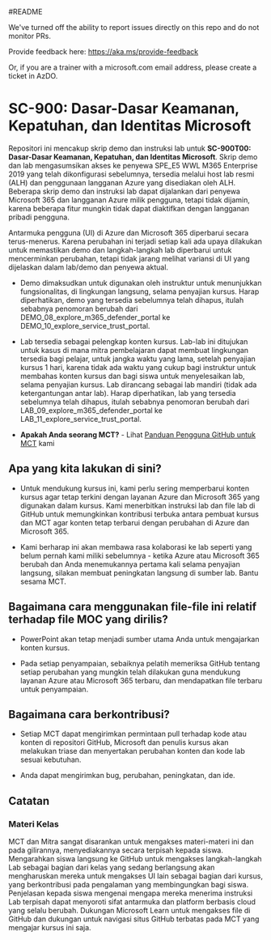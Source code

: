 #README

We've turned off the ability to report issues directly on this repo and do not monitor PRs.

Provide feedback here: https://aka.ms/provide-feedback

Or, if you are a trainer with a microsoft.com email address, please create a ticket in AzDO.

# SC-900: Dasar-Dasar Keamanan, Kepatuhan, dan Identitas Microsoft

Repositori ini mencakup skrip demo dan instruksi lab untuk **SC-900T00: Dasar-Dasar Keamanan, Kepatuhan, dan Identitas Microsoft**.  Skrip demo dan lab mengasumsikan akses ke penyewa SPE_E5 WWL M365 Enterprise 2019 yang telah dikonfigurasi sebelumnya, tersedia melalui host lab resmi (ALH) dan penggunaan langganan Azure yang disediakan oleh ALH. Beberapa skrip demo dan instruksi lab dapat dijalankan dari penyewa Microsoft 365 dan langganan Azure milik pengguna, tetapi tidak dijamin, karena beberapa fitur mungkin tidak dapat diaktifkan dengan langganan pribadi pengguna.

Antarmuka pengguna (UI) di Azure dan Microsoft 365 diperbarui secara terus-menerus.  Karena perubahan ini terjadi setiap kali ada upaya dilakukan untuk memastikan demo dan langkah-langkah lab diperbarui untuk mencerminkan perubahan, tetapi tidak jarang melihat variansi di UI yang dijelaskan dalam lab/demo dan penyewa aktual. 

- Demo dimaksudkan untuk digunakan oleh instruktur untuk menunjukkan fungsionalitas, di lingkungan langsung, selama penyajian kursus.  Harap diperhatikan, demo yang tersedia sebelumnya telah dihapus, itulah sebabnya penomoran berubah dari DEMO_08_explore_m365_defender_portal ke DEMO_10_explore_service_trust_portal.

- Lab tersedia sebagai pelengkap konten kursus. Lab-lab ini ditujukan untuk kasus di mana mitra pembelajaran dapat membuat lingkungan tersedia bagi pelajar, untuk jangka waktu yang lama, setelah penyajian kursus 1 hari, karena tidak ada waktu yang cukup bagi instruktur untuk membahas konten kursus dan bagi siswa untuk menyelesaikan lab, selama penyajian kursus. Lab dirancang sebagai lab mandiri (tidak ada ketergantungan antar lab).  Harap diperhatikan, lab yang tersedia sebelumnya telah dihapus, itulah sebabnya penomoran berubah dari LAB_09_explore_m365_defender_portal ke LAB_11_explore_service_trust_portal.

- **Apakah Anda seorang MCT?** - Lihat [Panduan Pengguna GitHub untuk MCT](https://microsoftlearning.github.io/MCT-User-Guide/) kami


## Apa yang kita lakukan di sini?

- Untuk mendukung kursus ini, kami perlu sering memperbarui konten kursus agar tetap terkini dengan layanan Azure dan Microsoft 365 yang digunakan dalam kursus.  Kami menerbitkan instruksi lab dan file lab di GitHub untuk memungkinkan kontribusi terbuka antara pembuat kursus dan MCT agar konten tetap terbarui dengan perubahan di Azure dan Microsoft 365.

- Kami berharap ini akan membawa rasa kolaborasi ke lab seperti yang belum pernah kami miliki sebelumnya - ketika Azure atau Microsoft 365 berubah dan Anda menemukannya pertama kali selama penyajian langsung, silakan membuat peningkatan langsung di sumber lab.  Bantu sesama MCT.

## Bagaimana cara menggunakan file-file ini relatif terhadap file MOC yang dirilis?

- PowerPoint akan tetap menjadi sumber utama Anda untuk mengajarkan konten kursus.

- Pada setiap penyampaian, sebaiknya pelatih memeriksa GitHub tentang setiap perubahan yang mungkin telah dilakukan guna mendukung layanan Azure atau Microsoft 365 terbaru, dan mendapatkan file terbaru untuk penyampaian.

## Bagaimana cara berkontribusi?

- Setiap MCT dapat mengirimkan permintaan pull terhadap kode atau konten di repositori GitHub, Microsoft dan penulis kursus akan melakukan triase dan menyertakan perubahan konten dan kode lab sesuai kebutuhan.

- Anda dapat mengirimkan bug, perubahan, peningkatan, dan ide.  

## Catatan

### Materi Kelas

MCT dan Mitra sangat disarankan untuk mengakses materi-materi ini dan pada gilirannya, menyediakannya secara terpisah kepada siswa.  Mengarahkan siswa langsung ke GitHub untuk mengakses langkah-langkah Lab sebagai bagian dari kelas yang sedang berlangsung akan mengharuskan mereka untuk mengakses UI lain sebagai bagian dari kursus, yang berkontribusi pada pengalaman yang membingungkan bagi siswa. Penjelasan kepada siswa mengenai mengapa mereka menerima instruksi Lab terpisah dapat menyoroti sifat antarmuka dan platform berbasis cloud yang selalu berubah. Dukungan Microsoft Learn untuk mengakses file di GitHub dan dukungan untuk navigasi situs GitHub terbatas pada MCT yang mengajar kursus ini saja.
